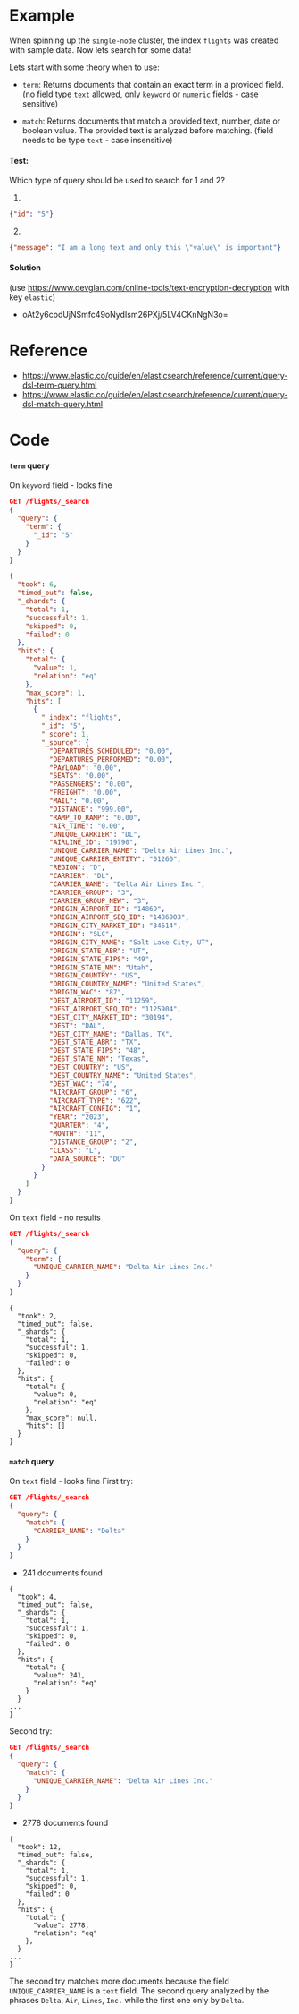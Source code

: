 # Example
When spinning up the `single-node` cluster, the index `flights` was created with sample data. Now lets search for some data!

Lets start with some theory when to use:
- `term`: Returns documents that contain an exact term in a provided field. (no field type `text` allowed, only `keyword` or `numeric` fields - case sensitive)


- `match`: Returns documents that match a provided text, number, date or boolean value. The provided text is analyzed before matching. (field needs to be type `text` - case insensitive)

#### Test:
Which type of query should be used to search for 1 and 2?

1. 
```json
{"id": "5"}
```

2. 
```json
{"message": "I am a long text and only this \"value\" is important"}
```

#### Solution
(use https://www.devglan.com/online-tools/text-encryption-decryption with key `elastic`)
- oAt2y6codUjNSmfc49oNydIsm26PXj/5LV4CKnNgN3o=

# Reference
- https://www.elastic.co/guide/en/elasticsearch/reference/current/query-dsl-term-query.html
- https://www.elastic.co/guide/en/elasticsearch/reference/current/query-dsl-match-query.html

# Code
#### `term` query
On `keyword` field - looks fine
```json
GET /flights/_search
{
  "query": {
    "term": {
      "_id": "5"
    }
  }
}
```

```json
{
  "took": 6,
  "timed_out": false,
  "_shards": {
    "total": 1,
    "successful": 1,
    "skipped": 0,
    "failed": 0
  },
  "hits": {
    "total": {
      "value": 1,
      "relation": "eq"
    },
    "max_score": 1,
    "hits": [
      {
        "_index": "flights",
        "_id": "5",
        "_score": 1,
        "_source": {
          "DEPARTURES_SCHEDULED": "0.00",
          "DEPARTURES_PERFORMED": "0.00",
          "PAYLOAD": "0.00",
          "SEATS": "0.00",
          "PASSENGERS": "0.00",
          "FREIGHT": "0.00",
          "MAIL": "0.00",
          "DISTANCE": "999.00",
          "RAMP_TO_RAMP": "0.00",
          "AIR_TIME": "0.00",
          "UNIQUE_CARRIER": "DL",
          "AIRLINE_ID": "19790",
          "UNIQUE_CARRIER_NAME": "Delta Air Lines Inc.",
          "UNIQUE_CARRIER_ENTITY": "01260",
          "REGION": "D",
          "CARRIER": "DL",
          "CARRIER_NAME": "Delta Air Lines Inc.",
          "CARRIER_GROUP": "3",
          "CARRIER_GROUP_NEW": "3",
          "ORIGIN_AIRPORT_ID": "14869",
          "ORIGIN_AIRPORT_SEQ_ID": "1486903",
          "ORIGIN_CITY_MARKET_ID": "34614",
          "ORIGIN": "SLC",
          "ORIGIN_CITY_NAME": "Salt Lake City, UT",
          "ORIGIN_STATE_ABR": "UT",
          "ORIGIN_STATE_FIPS": "49",
          "ORIGIN_STATE_NM": "Utah",
          "ORIGIN_COUNTRY": "US",
          "ORIGIN_COUNTRY_NAME": "United States",
          "ORIGIN_WAC": "87",
          "DEST_AIRPORT_ID": "11259",
          "DEST_AIRPORT_SEQ_ID": "1125904",
          "DEST_CITY_MARKET_ID": "30194",
          "DEST": "DAL",
          "DEST_CITY_NAME": "Dallas, TX",
          "DEST_STATE_ABR": "TX",
          "DEST_STATE_FIPS": "48",
          "DEST_STATE_NM": "Texas",
          "DEST_COUNTRY": "US",
          "DEST_COUNTRY_NAME": "United States",
          "DEST_WAC": "74",
          "AIRCRAFT_GROUP": "6",
          "AIRCRAFT_TYPE": "622",
          "AIRCRAFT_CONFIG": "1",
          "YEAR": "2023",
          "QUARTER": "4",
          "MONTH": "11",
          "DISTANCE_GROUP": "2",
          "CLASS": "L",
          "DATA_SOURCE": "DU"
        }
      }
    ]
  }
}
```

On `text` field - no results
```json
GET /flights/_search
{
  "query": {
    "term": {
      "UNIQUE_CARRIER_NAME": "Delta Air Lines Inc."
    }
  }
}
```

```
{
  "took": 2,
  "timed_out": false,
  "_shards": {
    "total": 1,
    "successful": 1,
    "skipped": 0,
    "failed": 0
  },
  "hits": {
    "total": {
      "value": 0,
      "relation": "eq"
    },
    "max_score": null,
    "hits": []
  }
}
```

#### `match` query
On `text` field - looks fine
First try:
```json
GET /flights/_search
{
  "query": {
    "match": {
      "CARRIER_NAME": "Delta"
    }
  }
}
```

- 241 documents found
```
{
  "took": 4,
  "timed_out": false,
  "_shards": {
    "total": 1,
    "successful": 1,
    "skipped": 0,
    "failed": 0
  },
  "hits": {
    "total": {
      "value": 241,
      "relation": "eq"
    }
  }
...
}
```

Second try:
```json
GET /flights/_search
{
  "query": {
    "match": {
      "UNIQUE_CARRIER_NAME": "Delta Air Lines Inc."
    }
  }
}
```
- 2778 documents found
```
{
  "took": 12,
  "timed_out": false,
  "_shards": {
    "total": 1,
    "successful": 1,
    "skipped": 0,
    "failed": 0
  },
  "hits": {
    "total": {
      "value": 2778,
      "relation": "eq"
    },
  }
...
}
```

The second try matches more documents because the field `UNIQUE_CARRIER_NAME` is a `text` field. The second query analyzed by the phrases `Delta`, `Air`, `Lines`, `Inc.` while the first one only by `Delta`.